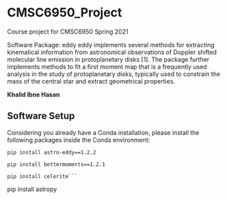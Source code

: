 # CMSC6950_Project
Course project for CMSC6950 Spring 2021

Software Package: eddy
eddy implements several methods for extracting kinematical information from astronomical observations of Doppler shifted molecular line emission in protoplanetary disks [1]. The package further implements methods to fit a first moment map that is a frequently used analysis in the study of protoplanetary disks, typically used to constrain the mass of the central star and extract geometrical properties.

**Khalid Ibne Hasan**

## Software Setup
Considering you already have a Conda installation, please install the following packages inside the Conda environment:
```
pip install astro-eddy==1.2.2
```
```
pip install bettermoments==1.2.1
```
```
pip install celerite```
```
pip install astropy
```
